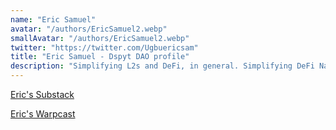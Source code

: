 ```yaml
---
name: "Eric Samuel"
avatar: "/authors/EricSamuel2.webp"
smallAvatar: "/authors/EricSamuel2.webp"
twitter: "https://twitter.com/Ugbuericsam"
title: "Eric Samuel - Dspyt DAO profile"
description: "Simplifying L2s and DeFi, in general. Simplifying DeFi Narratives | Wannabe GovNerds."
---
```


[Eric's Substack](https://substack.com/@ugbuericsam/notes)

[Eric's Warpcast](https://warpcast.com/ericsamuel09)

